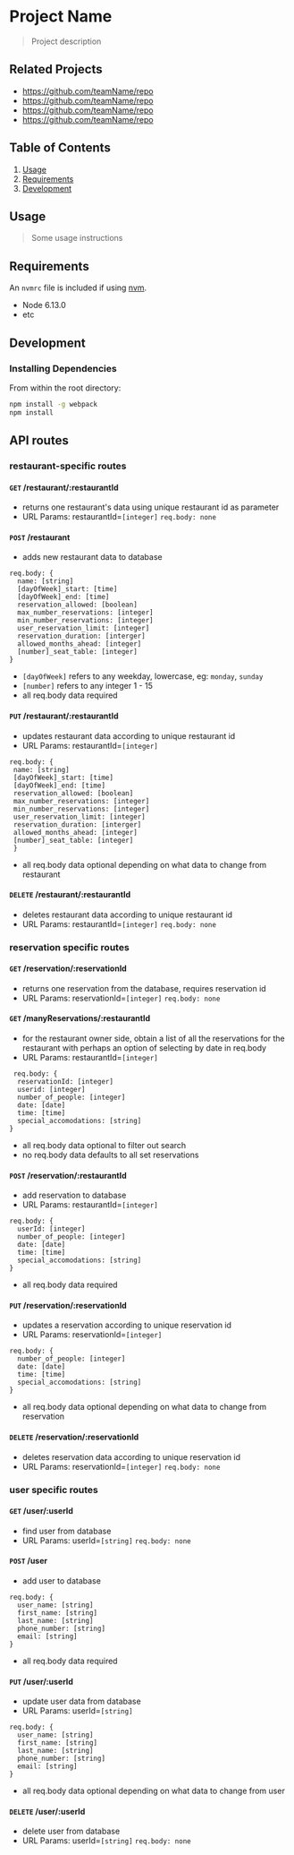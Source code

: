 # Project Name

> Project description

## Related Projects

  - https://github.com/teamName/repo
  - https://github.com/teamName/repo
  - https://github.com/teamName/repo
  - https://github.com/teamName/repo

## Table of Contents

1. [Usage](#Usage)
1. [Requirements](#requirements)
1. [Development](#development)

## Usage

> Some usage instructions

## Requirements

An `nvmrc` file is included if using [nvm](https://github.com/creationix/nvm).

- Node 6.13.0
- etc

## Development

### Installing Dependencies

From within the root directory:

```sh
npm install -g webpack
npm install
```

## API routes
### restaurant-specific routes
#### `GET` /restaurant/:restaurantId 
  * returns one restaurant's data using unique restaurant id as parameter
  * URL Params: restaurantId=`[integer]`
   `req.body: none`

#### `POST` /restaurant 
  * adds new restaurant data to database
  ```
  req.body: {
    name: [string]
    [dayOfWeek]_start: [time]
    [dayOfWeek]_end: [time]
    reservation_allowed: [boolean]
    max_number_reservations: [integer]
    min_number_reservations: [integer]
    user_reservation_limit: [integer]
    reservation_duration: [interger]
    allowed_months_ahead: [integer]
    [number]_seat_table: [integer]  
  }
  ```
  * `[dayOfWeek]` refers to any weekday, lowercase, eg: `monday`, `sunday`
  * `[number]` refers to any integer 1 - 15
  * all req.body data required
#### `PUT` /restaurant/:restaurantId 
  * updates restaurant data according to unique restaurant id
  * URL Params: restaurantId=`[integer]`
   ```
  req.body: {
    name: [string]
    [dayOfWeek]_start: [time]
    [dayOfWeek]_end: [time]
    reservation_allowed: [boolean]
    max_number_reservations: [integer]
    min_number_reservations: [integer]
    user_reservation_limit: [integer]
    reservation_duration: [interger]
    allowed_months_ahead: [integer]
    [number]_seat_table: [integer]  
    }
  ```
  * all req.body data optional depending on what data to change from restaurant
#### `DELETE` /restaurant/:restaurantId
  * deletes restaurant data according to unique restaurant id
  * URL Params: restaurantId=`[integer]`
   `req.body: none`


### reservation specific routes
####  `GET` /reservation/:reservationId 
  * returns one reservation from the database, requires reservation id
  * URL Params: reservationId=`[integer]`
   `req.body: none`

#### `GET` /manyReservations/:restaurantId 
  * for the restaurant owner side, obtain a list of all the reservations for the   restaurant with perhaps an option of selecting by date in req.body
  * URL Params: restaurantId=`[integer]`

  ```
   req.body: {
    reservationId: [integer]
    userid: [integer]
    number_of_people: [integer]
    date: [date]
    time: [time]
    special_accomodations: [string]
  }
  ```
  * all req.body data optional to filter out search
  * no req.body data defaults to all set reservations

#### `POST` /reservation/:restaurantId 
  * add reservation to database
  * URL Params: restaurantId=`[integer]`
  ```
  req.body: {
    userId: [integer]
    number_of_people: [integer]
    date: [date]
    time: [time]
    special_accomodations: [string]
  }
  ```
  * all req.body data required

#### `PUT` /reservation/:reservationId 
  * updates a reservation according to unique reservation id
  * URL Params: reservationId=`[integer]`
  ```
  req.body: {
    number_of_people: [integer]
    date: [date]
    time: [time]
    special_accomodations: [string]
  }
  ```
* all req.body data optional depending on what data to change from reservation

#### `DELETE` /reservation/:reservationId 
  * deletes reservation data according to unique reservation id
  * URL Params: reservationId=`[integer]`
   `req.body: none`


### user specific routes
####  `GET` /user/:userId
  * find user from database
  * URL Params: userId=`[string]`
   `req.body: none`

####  `POST` /user
  * add user to database
  ```
  req.body: {
    user_name: [string]
    first_name: [string]
    last_name: [string]
    phone_number: [string]
    email: [string]
  }
  ```
  * all req.body data required

####  `PUT` /user/:userId
  * update user data from database
  * URL Params: userId=`[string]`
  ```
  req.body: {
    user_name: [string]
    first_name: [string]
    last_name: [string]
    phone_number: [string]
    email: [string]
  }
  ```
  * all req.body data optional depending on what data to change from user

####  `DELETE` /user/:userId
  * delete user from database
  * URL Params: userId=`[string]`
   `req.body: none`
